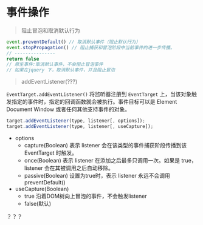 # 事件操作

> 阻止冒泡和取消默认行为

```js
event.preventDefault() // 取消默认事件（阻止默认行为）
event.stopPropagation() // 阻止捕获和冒泡阶段中当前事件的进一步传播。
// ---------------
return false 
// 原生事件:取消默认事件，不会阻止冒泡事件
// 如果在jquery 下，取消默认事件，并且阻止冒泡
```

> addEventListener(???)

`EventTarget.addEventListener()` 将监听器注册到 `EventTarget` 上，当该对象触发指定的事件时，指定的回调函数就会被执行。事件目标可以是 Element Document Window 或者任何其他支持事件的对象。

```js
target.addEventListener(type, listener[, options]);
target.addEventListener(type, listener[, useCapture]);
```

- options
  - capture(Boolean) 表示 listener 会在该类型的事件捕获阶段传播到该 EventTarget 时触发。
  - once(Boolean) 表示 listener 在添加之后最多只调用一次。如果是 true， listener 会在其被调用之后自动移除。
  - passive(Boolean) 设置为true时，表示 listener 永远不会调用 preventDefault()
- useCapture(Boolean)
  - true 沿着DOM树向上冒泡的事件，不会触发listener
  - false(默认)

？？？